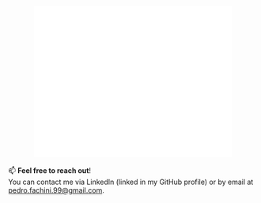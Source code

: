 <p align="center"><img src="/github-metrics.svg" alt="Metrics" width="400"></p>

📫 **Feel free to reach out**!  
You can contact me via LinkedIn (linked in my GitHub profile) or by email at pedro.fachini.99@gmail.com.
